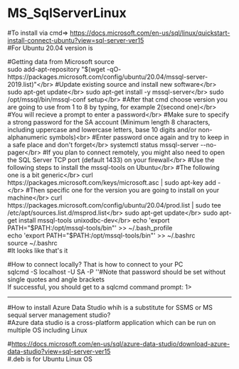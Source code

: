 # MS_SqlServerLinux

#To install via cmd=> https://docs.microsoft.com/en-us/sql/linux/quickstart-install-connect-ubuntu?view=sql-server-ver15</br>
#For Ubuntu 20.04 version is</br> 

#Getting data from Microsoft source</br> 
sudo add-apt-repository "$(wget -qO- https://packages.microsoft.com/config/ubuntu/20.04/mssql-server-2019.list)"</br>
#Update existing source and install new software</br> 
sudo apt-get update</br>
sudo apt-get install -y mssql-server</br>
sudo /opt/mssql/bin/mssql-conf setup</br>
#After that cmd choose version you are going to use from 1 to 8 by typing, for example 2(second one)</br>
#You will recieve a prompt to enter a password</br>
#Make sure to specify a strong password for the SA account (Minimum length 8 characters, including uppercase and lowercase letters, base 10 digits and/or non-alphanumeric symbols)<br>
#Enter password once again and try to keep in a safe place and don't forget</br> 
systemctl status mssql-server --no-pager</br>
#If you plan to connect remotely, you might also need to open the SQL Server TCP port (default 1433) on your firewall</br>
#Use the following steps to install the mssql-tools on Ubuntu</br>
#The following one is a bit generic</br>
curl https://packages.microsoft.com/keys/microsoft.asc | sudo apt-key add -</br>
#Then specific one for the version you are going to install on your machine</br>
curl https://packages.microsoft.com/config/ubuntu/20.04/prod.list | sudo tee /etc/apt/sources.list.d/msprod.list</br>
sudo apt-get update</br> 
sudo apt-get install mssql-tools unixodbc-dev</br>
echo 'export PATH="$PATH:/opt/mssql-tools/bin"' >> ~/.bash_profile</br>
echo 'export PATH="$PATH:/opt/mssql-tools/bin"' >> ~/.bashrc</br>
source ~/.bashrc</br>
#It looks like that's it</br>

#How to connect locally? That is how to connect to your PC</br>
sqlcmd -S localhost -U SA -P '<YourPassword>'#Note that password should be set without single quotes and angle brackets</br>
If successful, you should get to a sqlcmd command prompt: 1></br>

***
#How to install Azure Data Studio whih is a substitute for SSMS or MS sequal server management studio?</br>
#Azure data studio is a cross-platform application which can be run on multiple OS including Linux</br>

#https://docs.microsoft.com/en-us/sql/azure-data-studio/download-azure-data-studio?view=sql-server-ver15</br>
#.deb is for Ubuntu Linux OS 







